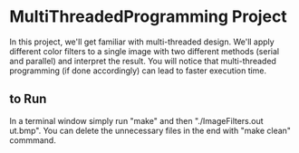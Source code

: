 <h1> MultiThreadedProgramming Project </h1>

In this project, we'll get familiar with multi-threaded design. We'll apply different color filters to a single image with two different methods (serial and parallel)
and interpret the result. You will notice that multi-threaded programming (if done accordingly) can lead to faster execution time.


<h2> to Run </h2>
In a terminal window simply run "make" and then "./ImageFilters.out ut.bmp". You can delete the unnecessary files in the end with "make clean" commmand.
